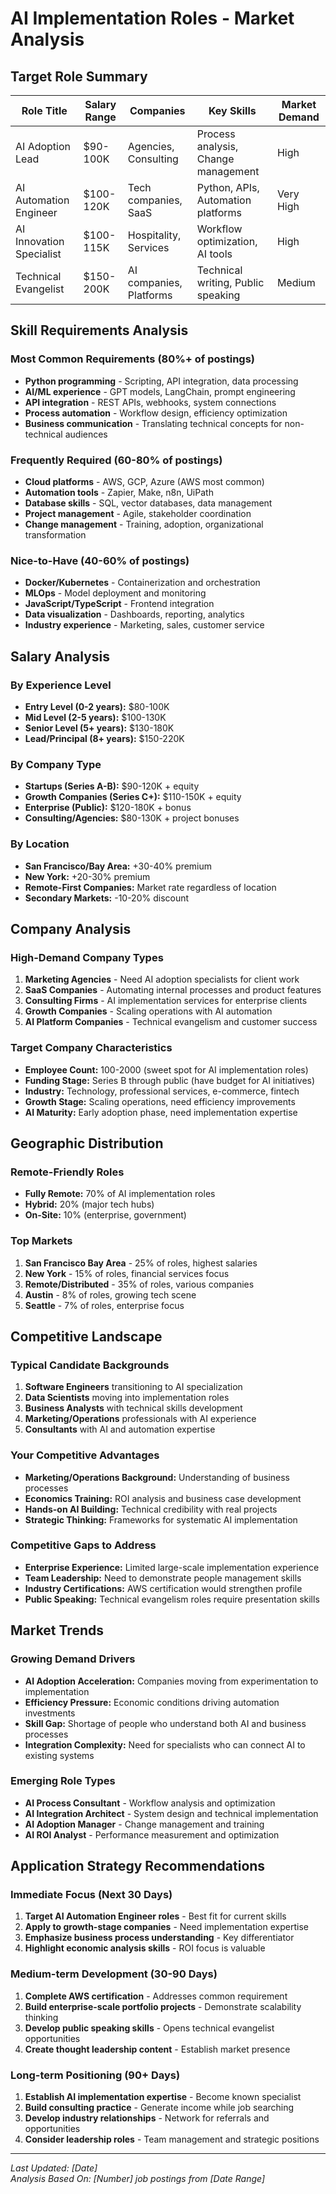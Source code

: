 # AI Implementation Roles - Market Analysis

## Target Role Summary

| Role Title | Salary Range | Companies | Key Skills | Market Demand |
|------------|-------------|-----------|------------|---------------|
| AI Adoption Lead | $90-100K | Agencies, Consulting | Process analysis, Change management | High |
| AI Automation Engineer | $100-120K | Tech companies, SaaS | Python, APIs, Automation platforms | Very High |
| AI Innovation Specialist | $100-115K | Hospitality, Services | Workflow optimization, AI tools | High |
| Technical Evangelist | $150-200K | AI companies, Platforms | Technical writing, Public speaking | Medium |

## Skill Requirements Analysis

### Most Common Requirements (80%+ of postings)
- **Python programming** - Scripting, API integration, data processing
- **AI/ML experience** - GPT models, LangChain, prompt engineering
- **API integration** - REST APIs, webhooks, system connections
- **Process automation** - Workflow design, efficiency optimization
- **Business communication** - Translating technical concepts for non-technical audiences

### Frequently Required (60-80% of postings)
- **Cloud platforms** - AWS, GCP, Azure (AWS most common)
- **Automation tools** - Zapier, Make, n8n, UiPath
- **Database skills** - SQL, vector databases, data management
- **Project management** - Agile, stakeholder coordination
- **Change management** - Training, adoption, organizational transformation

### Nice-to-Have (40-60% of postings)
- **Docker/Kubernetes** - Containerization and orchestration
- **MLOps** - Model deployment and monitoring
- **JavaScript/TypeScript** - Frontend integration
- **Data visualization** - Dashboards, reporting, analytics
- **Industry experience** - Marketing, sales, customer service

## Salary Analysis

### By Experience Level
- **Entry Level (0-2 years):** $80-100K
- **Mid Level (2-5 years):** $100-130K
- **Senior Level (5+ years):** $130-180K
- **Lead/Principal (8+ years):** $150-220K

### By Company Type
- **Startups (Series A-B):** $90-120K + equity
- **Growth Companies (Series C+):** $110-150K + equity
- **Enterprise (Public):** $120-180K + bonus
- **Consulting/Agencies:** $80-130K + project bonuses

### By Location
- **San Francisco/Bay Area:** +30-40% premium
- **New York:** +20-30% premium
- **Remote-First Companies:** Market rate regardless of location
- **Secondary Markets:** -10-20% discount

## Company Analysis

### High-Demand Company Types
1. **Marketing Agencies** - Need AI adoption specialists for client work
2. **SaaS Companies** - Automating internal processes and product features
3. **Consulting Firms** - AI implementation services for enterprise clients
4. **Growth Companies** - Scaling operations with AI automation
5. **AI Platform Companies** - Technical evangelism and customer success

### Target Company Characteristics
- **Employee Count:** 100-2000 (sweet spot for AI implementation roles)
- **Funding Stage:** Series B through public (have budget for AI initiatives)
- **Industry:** Technology, professional services, e-commerce, fintech
- **Growth Stage:** Scaling operations, need efficiency improvements
- **AI Maturity:** Early adoption phase, need implementation expertise

## Geographic Distribution

### Remote-Friendly Roles
- **Fully Remote:** 70% of AI implementation roles
- **Hybrid:** 20% (major tech hubs)
- **On-Site:** 10% (enterprise, government)

### Top Markets
1. **San Francisco Bay Area** - 25% of roles, highest salaries
2. **New York** - 15% of roles, financial services focus
3. **Remote/Distributed** - 35% of roles, various companies
4. **Austin** - 8% of roles, growing tech scene
5. **Seattle** - 7% of roles, enterprise focus

## Competitive Landscape

### Typical Candidate Backgrounds
1. **Software Engineers** transitioning to AI specialization
2. **Data Scientists** moving into implementation roles
3. **Business Analysts** with technical skills development
4. **Marketing/Operations** professionals with AI experience
5. **Consultants** with AI and automation expertise

### Your Competitive Advantages
- **Marketing/Operations Background:** Understanding of business processes
- **Economics Training:** ROI analysis and business case development
- **Hands-on AI Building:** Technical credibility with real projects
- **Strategic Thinking:** Frameworks for systematic AI implementation

### Competitive Gaps to Address
- **Enterprise Experience:** Limited large-scale implementation experience
- **Team Leadership:** Need to demonstrate people management skills
- **Industry Certifications:** AWS certification would strengthen profile
- **Public Speaking:** Technical evangelism roles require presentation skills

## Market Trends

### Growing Demand Drivers
- **AI Adoption Acceleration:** Companies moving from experimentation to implementation
- **Efficiency Pressure:** Economic conditions driving automation investments
- **Skill Gap:** Shortage of people who understand both AI and business processes
- **Integration Complexity:** Need for specialists who can connect AI to existing systems

### Emerging Role Types
- **AI Process Consultant** - Workflow analysis and optimization
- **AI Integration Architect** - System design and technical implementation
- **AI Adoption Manager** - Change management and training
- **AI ROI Analyst** - Performance measurement and optimization

## Application Strategy Recommendations

### Immediate Focus (Next 30 Days)
1. **Target AI Automation Engineer roles** - Best fit for current skills
2. **Apply to growth-stage companies** - Need implementation expertise
3. **Emphasize business process understanding** - Key differentiator
4. **Highlight economic analysis skills** - ROI focus is valuable

### Medium-term Development (30-90 Days)
1. **Complete AWS certification** - Addresses common requirement
2. **Build enterprise-scale portfolio projects** - Demonstrate scalability thinking
3. **Develop public speaking skills** - Opens technical evangelist opportunities
4. **Create thought leadership content** - Establish market presence

### Long-term Positioning (90+ Days)
1. **Establish AI implementation expertise** - Become known specialist
2. **Build consulting practice** - Generate income while job searching
3. **Develop industry relationships** - Network for referrals and opportunities
4. **Consider leadership roles** - Team management and strategic positions

---

*Last Updated: [Date]*  
*Analysis Based On: [Number] job postings from [Date Range]*